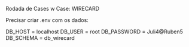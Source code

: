 Rodada de Cases w
    Case: WIRECARD

Precisar criar .env com os dados:

DB_HOST = localhost
DB_USER = root
DB_PASSWORD = Juli4@Ruben5
DB_SCHEMA = db_wirecard